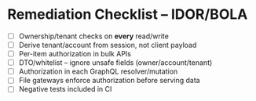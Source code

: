 # Remediation Checklist – IDOR/BOLA

- [ ] Ownership/tenant checks on **every** read/write
- [ ] Derive tenant/account from session, not client payload
- [ ] Per-item authorization in bulk APIs
- [ ] DTO/whitelist – ignore unsafe fields (owner/account/tenant)
- [ ] Authorization in each GraphQL resolver/mutation
- [ ] File gateways enforce authorization before serving data
- [ ] Negative tests included in CI
